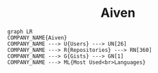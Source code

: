 <h1 align="center">Aiven</h1>

```mermaid
graph LR
COMPANY_NAME{Aiven}
COMPANY_NAME ---> U{Users} ---> UN[26]
COMPANY_NAME ---> R{Repositories} ---> RN[360]
COMPANY_NAME ---> G{Gists} ---> GN[1]
COMPANY_NAME ---> ML{Most Used<br>Languages}
```
